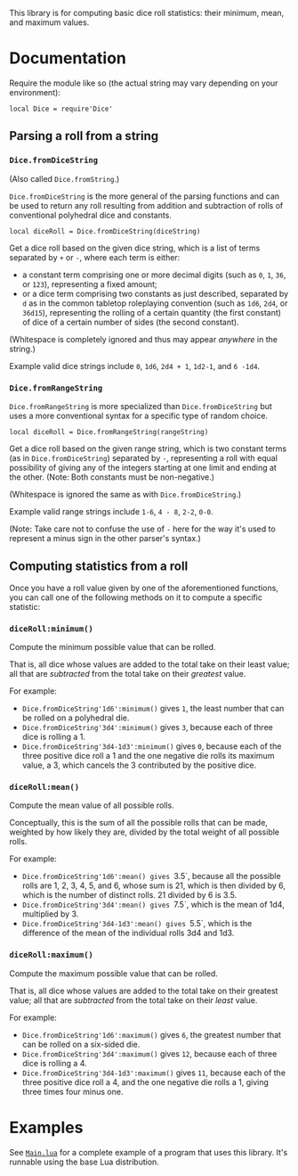 This library is for computing basic dice roll statistics: their minimum, mean,
and maximum values.

# Documentation

Require the module like so (the actual string may vary depending on your
environment):

    local Dice = require'Dice'

## Parsing a roll from a string

### `Dice.fromDiceString`

(Also called `Dice.fromString`.)

`Dice.fromDiceString` is the more general of the parsing functions and can be
used to return any roll resulting from addition and subtraction of rolls of
conventional polyhedral dice and constants.

    local diceRoll = Dice.fromDiceString(diceString)

Get a dice roll based on the given dice string, which is a list of terms
separated by `+` or `-`, where each term is either:

- a constant term comprising one or more decimal digits (such as `0`, `1`,
`36`, or `123`), representing a fixed amount;
- or a dice term comprising two constants as just described, separated by `d`
as in the common tabletop roleplaying convention (such as `1d6`, `2d4`, or
`36d15`), representing the rolling of a certain quantity (the first constant)\
of dice of a certain number of sides (the second constant).

(Whitespace is completely ignored and thus may appear *anywhere* in the string.)

Example valid dice strings include `0`, `1d6`, `2d4 + 1`, `1d2-1`, and `6 -1d4`.

### `Dice.fromRangeString`

`Dice.fromRangeString` is more specialized than `Dice.fromDiceString` but uses
a more conventional syntax for a specific type of random choice.

    local diceRoll = Dice.fromRangeString(rangeString)

Get a dice roll based on the given range string, which is two constant terms
(as in `Dice.fromDiceString`) separated by `-`, representing a roll with equal
possibility of giving any of the integers starting at one limit and ending at
the other. (Note: Both constants must be non-negative.)

(Whitespace is ignored the same as with `Dice.fromDiceString`.)

Example valid range strings include `1-6`, `4 - 8`, `2-2`, `0-0`.

(Note: Take care not to confuse the use of `-` here for the way it's used to
represent a minus sign in the other parser's syntax.)

## Computing statistics from a roll

Once you have a roll value given by one of the aforementioned functions, you
can call one of the following methods on it to compute a specific statistic:

### `diceRoll:minimum()`

Compute the minimum possible value that can be rolled.

That is, all dice whose values are added to the total take on their least
value; all that are *subtracted* from the total take on their *greatest* value.

For example:

- `Dice.fromDiceString'1d6':minimum()` gives `1`, the least number that can be
rolled on a polyhedral die.
- `Dice.fromDiceString'3d4':minimum()` gives `3`, because each of three dice is
rolling a 1.
- `Dice.fromDiceString'3d4-1d3':minimum()` gives `0`, because each of the three
positive dice roll a 1 and the one negative die rolls its maximum value, a 3,
which cancels the 3 contributed by the positive dice.

### `diceRoll:mean()`

Compute the mean value of all possible rolls.

Conceptually, this is the sum of all the possible rolls that can be made,
weighted by how likely they are, divided by the total weight of all possible
rolls.

For example:

- `Dice.fromDiceString'1d6':mean() gives `3.5`, because all the possible rolls
are 1, 2, 3, 4, 5, and 6, whose sum is 21, which is then divided by 6, which is
the number of distinct rolls. 21 divided by 6 is 3.5.
- `Dice.fromDiceString'3d4':mean() gives `7.5`, which is the mean of 1d4,
multiplied by 3.
- `Dice.fromDiceString'3d4-1d3':mean() gives `5.5`, which is the difference of
the mean of the individual rolls 3d4 and 1d3.

### `diceRoll:maximum()`

Compute the maximum possible value that can be rolled.

That is, all dice whose values are added to the total take on their greatest
value; all that are *subtracted* from the total take on their *least* value.

For example:

- `Dice.fromDiceString'1d6':maximum()` gives `6`, the greatest number that can
be rolled on a six-sided die.
- `Dice.fromDiceString'3d4':maximum()` gives `12`, because each of three dice
is rolling a 4.
- `Dice.fromDiceString'3d4-1d3':maximum()` gives `11`, because each of the
three positive dice roll a 4, and the one negative die rolls a 1, giving three
times four minus one.

# Examples

See [`Main.lua`](Main.lua) for a complete example of a program that uses this
library. It's runnable using the base Lua distribution.
